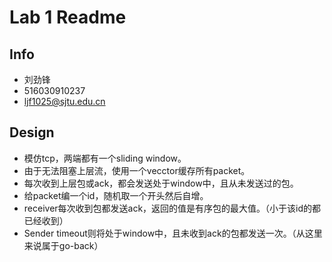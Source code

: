 # Lab 1 Readme

## Info

- 刘劲锋
- 516030910237
- ljf1025@sjtu.edu.cn

## Design

- 模仿tcp，两端都有一个sliding window。
- 由于无法阻塞上层流，使用一个vecctor缓存所有packet。
- 每次收到上层包或ack，都会发送处于window中，且从未发送过的包。
- 给packet编一个id，随机取一个开头然后自增。
- receiver每次收到包都发送ack，返回的值是有序包的最大值。（小于该id的都已经收到）
- Sender timeout则将处于window中，且未收到ack的包都发送一次。（从这里来说属于go-back）